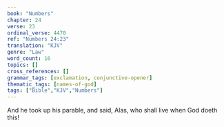 ```yaml
---
book: "Numbers"
chapter: 24
verse: 23
ordinal_verse: 4470
ref: "Numbers 24:23"
translation: "KJV"
genre: "Law"
word_count: 16
topics: []
cross_references: []
grammar_tags: [exclamation, conjunctive-opener]
thematic_tags: [names-of-god]
tags: ["Bible","KJV","Numbers"]
---
```

And he took up his parable, and said, Alas, who shall live when God doeth this!

